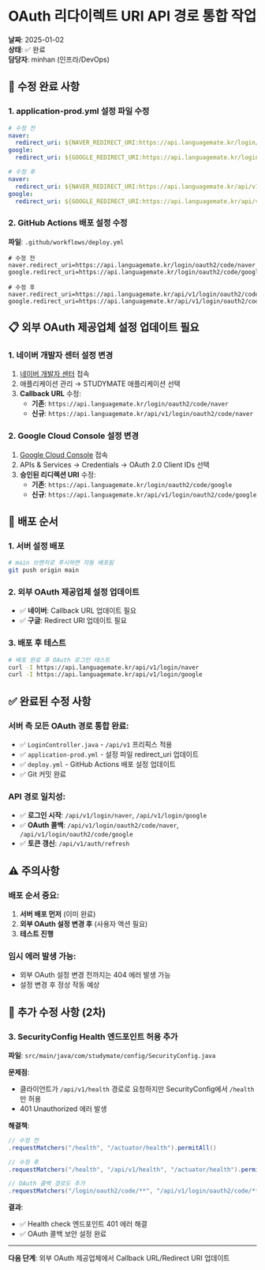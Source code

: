 # OAuth 리다이렉트 URI API 경로 통합 작업

**날짜**: 2025-01-02  
**상태**: ✅ 완료  
**담당자**: minhan (인프라/DevOps)

## 🔧 수정 완료 사항

### 1. application-prod.yml 설정 파일 수정
```yaml
# 수정 전
naver:
  redirect_uri: ${NAVER_REDIRECT_URI:https://api.languagemate.kr/login/oauth2/code/naver}
google:
  redirect_uri: ${GOOGLE_REDIRECT_URI:https://api.languagemate.kr/login/oauth2/code/google}

# 수정 후
naver:
  redirect_uri: ${NAVER_REDIRECT_URI:https://api.languagemate.kr/api/v1/login/oauth2/code/naver}
google:
  redirect_uri: ${GOOGLE_REDIRECT_URI:https://api.languagemate.kr/api/v1/login/oauth2/code/google}
```

### 2. GitHub Actions 배포 설정 수정
**파일**: `.github/workflows/deploy.yml`

```properties
# 수정 전
naver.redirect_uri=https://api.languagemate.kr/login/oauth2/code/naver
google.redirect_uri=https://api.languagemate.kr/login/oauth2/code/google

# 수정 후
naver.redirect_uri=https://api.languagemate.kr/api/v1/login/oauth2/code/naver
google.redirect_uri=https://api.languagemate.kr/api/v1/login/oauth2/code/google
```

## 📋 외부 OAuth 제공업체 설정 업데이트 필요

### 1. 네이버 개발자 센터 설정 변경
1. [네이버 개발자 센터](https://developers.naver.com/) 접속
2. 애플리케이션 관리 → STUDYMATE 애플리케이션 선택
3. **Callback URL** 수정:
   - **기존**: `https://api.languagemate.kr/login/oauth2/code/naver`
   - **신규**: `https://api.languagemate.kr/api/v1/login/oauth2/code/naver`

### 2. Google Cloud Console 설정 변경
1. [Google Cloud Console](https://console.cloud.google.com/) 접속
2. APIs & Services → Credentials → OAuth 2.0 Client IDs 선택
3. **승인된 리디렉션 URI** 수정:
   - **기존**: `https://api.languagemate.kr/login/oauth2/code/google`
   - **신규**: `https://api.languagemate.kr/api/v1/login/oauth2/code/google`

## 🚀 배포 순서

### 1. 서버 설정 배포
```bash
# main 브랜치로 푸시하면 자동 배포됨
git push origin main
```

### 2. 외부 OAuth 제공업체 설정 업데이트
- ✅ **네이버**: Callback URL 업데이트 필요
- ✅ **구글**: Redirect URI 업데이트 필요

### 3. 배포 후 테스트
```bash
# 배포 완료 후 OAuth 로그인 테스트
curl -I https://api.languagemate.kr/api/v1/login/naver
curl -I https://api.languagemate.kr/api/v1/login/google
```

## ✅ 완료된 수정 사항

### 서버 측 모든 OAuth 경로 통합 완료:
- ✅ `LoginController.java` - `/api/v1` 프리픽스 적용
- ✅ `application-prod.yml` - 설정 파일 redirect_uri 업데이트
- ✅ `deploy.yml` - GitHub Actions 배포 설정 업데이트
- ✅ Git 커밋 완료

### API 경로 일치성:
- ✅ **로그인 시작**: `/api/v1/login/naver`, `/api/v1/login/google`
- ✅ **OAuth 콜백**: `/api/v1/login/oauth2/code/naver`, `/api/v1/login/oauth2/code/google`
- ✅ **토큰 갱신**: `/api/v1/auth/refresh`

## ⚠️ 주의사항

### 배포 순서 중요:
1. **서버 배포 먼저** (이미 완료)
2. **외부 OAuth 설정 변경 후** (사용자 액션 필요)
3. **테스트 진행**

### 임시 에러 발생 가능:
- 외부 OAuth 설정 변경 전까지는 404 에러 발생 가능
- 설정 변경 후 정상 작동 예상

## 🚨 추가 수정 사항 (2차)

### 3. SecurityConfig Health 엔드포인트 허용 추가
**파일**: `src/main/java/com/studymate/config/SecurityConfig.java`

**문제점**: 
- 클라이언트가 `/api/v1/health` 경로로 요청하지만 SecurityConfig에서 `/health`만 허용
- 401 Unauthorized 에러 발생

**해결책**:
```java
// 수정 전
.requestMatchers("/health", "/actuator/health").permitAll()

// 수정 후
.requestMatchers("/health", "/api/v1/health", "/actuator/health").permitAll()

// OAuth 콜백 경로도 추가
.requestMatchers("/login/oauth2/code/**", "/api/v1/login/oauth2/code/**").permitAll()
```

**결과**: 
- ✅ Health check 엔드포인트 401 에러 해결
- ✅ OAuth 콜백 보안 설정 완료

---

**다음 단계**: 외부 OAuth 제공업체에서 Callback URL/Redirect URI 업데이트